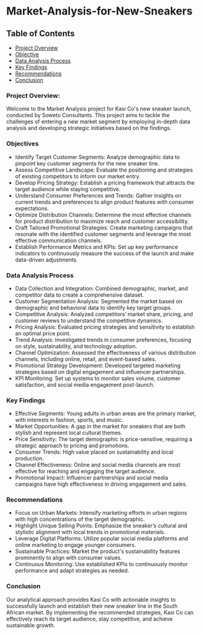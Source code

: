 # Market-Analysis-for-New-Sneakers


## Table of Contents

- [Project Overview](#project-overview)
- [Objective](objective)
- [Data Analysis Process](#data-analysis-process)
- [Key Findings](#key-findings)
- [Recommendations](recommendations)
- [Conclusion](conclusion)



### Project Overview: 

Welcome to the Market Analysis project for Kasi Co's new sneaker launch, conducted by Soweto Consultants. This project aims to tackle the challenges of entering a new market segment by employing in-depth data analysis and developing strategic initiatives based on the findings.


### Objectives

- Identify Target Customer Segments: Analyze demographic data to pinpoint key customer segments for the new sneaker line.
- Assess Competitive Landscape: Evaluate the positioning and strategies of existing competitors to inform our market entry.
- Develop Pricing Strategy: Establish a pricing framework that attracts the target audience while staying competitive.
- Understand Consumer Preferences and Trends: Gather insights on current trends and preferences to align product features with consumer expectations.
- Optimize Distribution Channels: Determine the most effective channels for product distribution to maximize reach and customer accessibility.
- Craft Tailored Promotional Strategies: Create marketing campaigns that resonate with the identified customer segments and leverage the most effective communication channels.
- Establish Performance Metrics and KPIs: Set up key performance indicators to continuously measure the success of the launch and make data-driven adjustments.



### Data Analysis Process

- Data Collection and Integration: Combined demographic, market, and competitor data to create a comprehensive dataset.
- Customer Segmentation Analysis: Segmented the market based on demographic and behavioral data to identify key target groups.
- Competitive Analysis: Analyzed competitors’ market share, pricing, and customer reviews to understand the competitive dynamics.
- Pricing Analysis: Evaluated pricing strategies and sensitivity to establish an optimal price point.
- Trend Analysis: Investigated trends in consumer preferences, focusing on style, sustainability, and technology adoption.
- Channel Optimization: Assessed the effectiveness of various distribution channels, including online, retail, and event-based sales.
- Promotional Strategy Development: Developed targeted marketing strategies based on digital engagement and influencer partnerships.
- KPI Monitoring: Set up systems to monitor sales volume, customer satisfaction, and social media engagement post-launch.



### Key Findings

- Effective Segments: Young adults in urban areas are the primary market, with interests in fashion, sports, and music.
- Market Opportunities: A gap in the market for sneakers that are both stylish and represent local cultural themes.
- Price Sensitivity: The target demographic is price-sensitive, requiring a strategic approach to pricing and promotions.
- Consumer Trends: High value placed on sustainability and local production.
- Channel Effectiveness: Online and social media channels are most effective for reaching and engaging the target audience.
- Promotional Impact: Influencer partnerships and social media campaigns have high effectiveness in driving engagement and sales.



### Recommendations

- Focus on Urban Markets: Intensify marketing efforts in urban regions with high concentrations of the target demographic.
- Highlight Unique Selling Points: Emphasize the sneaker’s cultural and stylistic alignment with local trends in promotional materials.
- Leverage Digital Platforms: Utilize popular social media platforms and online marketing to engage younger consumers.
- Sustainable Practices: Market the product's sustainability features prominently to align with consumer values.
- Continuous Monitoring: Use established KPIs to continuously monitor performance and adapt strategies as needed.



### Conclusion

Our analytical approach provides Kasi Co with actionable insights to successfully launch and establish their new sneaker line in the South African market. By implementing the recommended strategies, Kasi Co can effectively reach its target audience, stay competitive, and achieve sustainable growth.
